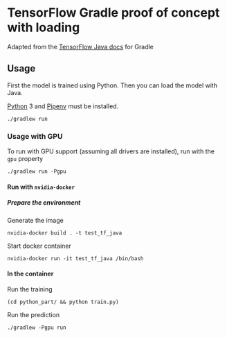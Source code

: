 # TensorFlow Gradle proof of concept with loading

Adapted from the [TensorFlow Java docs](https://www.tensorflow.org/install/install_java) for Gradle

## Usage

First the model is trained using Python.
Then you can load the model with Java.

[Python] 3 and [Pipenv] must be installed.

```
./gradlew run
```

### Usage with GPU

To run with GPU support (assuming all drivers are installed), run with the `gpu` property
```
./gradlew run -Pgpu
```

#### Run with `nvidia-docker`
##### Prepare the environment
Generate the image
```
nvidia-docker build . -t test_tf_java
```

Start docker container
```
nvidia-docker run -it test_tf_java /bin/bash
```

#### In the container
Run the training
```
(cd python_part/ && python train.py)
```

Run the prediction
```
./gradlew -Pgpu run
```

[Pipenv]: https://docs.pipenv.org/
[Python]: https://python.org/
